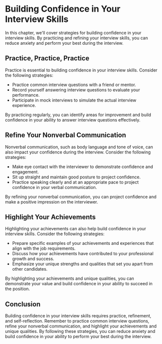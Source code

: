 Building Confidence in Your Interview Skills
======================================================================================

In this chapter, we'll cover strategies for building confidence in your interview skills. By practicing and refining your interview skills, you can reduce anxiety and perform your best during the interview.

Practice, Practice, Practice
----------------------------

Practice is essential to building confidence in your interview skills. Consider the following strategies:

* Practice common interview questions with a friend or mentor.
* Record yourself answering interview questions to evaluate your performance.
* Participate in mock interviews to simulate the actual interview experience.

By practicing regularly, you can identify areas for improvement and build confidence in your ability to answer interview questions effectively.

Refine Your Nonverbal Communication
-----------------------------------

Nonverbal communication, such as body language and tone of voice, can also impact your confidence during the interview. Consider the following strategies:

* Make eye contact with the interviewer to demonstrate confidence and engagement.
* Sit up straight and maintain good posture to project confidence.
* Practice speaking clearly and at an appropriate pace to project confidence in your verbal communication.

By refining your nonverbal communication, you can project confidence and make a positive impression on the interviewer.

Highlight Your Achievements
---------------------------

Highlighting your achievements can also help build confidence in your interview skills. Consider the following strategies:

* Prepare specific examples of your achievements and experiences that align with the job requirements.
* Discuss how your achievements have contributed to your professional growth and success.
* Emphasize your unique strengths and qualities that set you apart from other candidates.

By highlighting your achievements and unique qualities, you can demonstrate your value and build confidence in your ability to succeed in the position.

Conclusion
----------

Building confidence in your interview skills requires practice, refinement, and self-reflection. Remember to practice common interview questions, refine your nonverbal communication, and highlight your achievements and unique qualities. By following these strategies, you can reduce anxiety and build confidence in your ability to perform your best during the interview.
